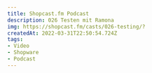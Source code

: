 ```yaml
---
title: Shopcast.fm Podcast
description: 026 Testen mit Ramona
img: https://shopcast.fm/casts/026-testing/?
createdAt: 2022-03-31T22:50:54.724Z
tags:
- Video
- Shopware
- Podcast
---
```

